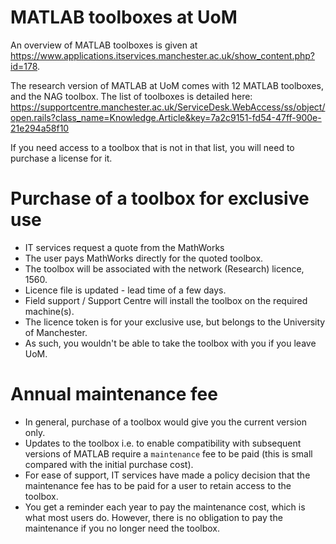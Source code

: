 # MATLAB toolboxes at UoM
An overview of MATLAB toolboxes is given at https://www.applications.itservices.manchester.ac.uk/show_content.php?id=178.

The research version of MATLAB at UoM comes with 12 MATLAB toolboxes, and the NAG toolbox.
The list of toolboxes is detailed here:
https://supportcentre.manchester.ac.uk/ServiceDesk.WebAccess/ss/object/open.rails?class_name=Knowledge.Article&key=7a2c9151-fd54-47ff-900e-21e294a58f10

If you need access to a toolbox that is not in that list, you will need to purchase a license for it. 

# Purchase of a toolbox for exclusive use
- IT services request a quote from the MathWorks
- The user pays MathWorks directly for the quoted toolbox.
- The toolbox will be associated with the network (Research) licence, 1560.
- Licence file is updated - lead time of a few days.
- Field support / Support Centre will install the toolbox on the required machine(s).
- The licence token is for your exclusive use, but belongs to the University of Manchester.
- As such, you wouldn't be able to take the toolbox with you if you leave UoM.

# Annual maintenance fee
- In general, purchase of a toolbox would give you the current version only.
- Updates to the toolbox i.e. to enable compatibility with subsequent versions of MATLAB require a `maintenance` fee to be paid (this is small compared with the initial purchase cost).
- For ease of support, IT services have made a policy decision that the maintenance fee has to be paid for a user to retain access to the toolbox.
- You get a reminder each year to pay the maintenance cost, which is what most users do. However, there is no obligation to pay the maintenance if you no longer need the toolbox.
